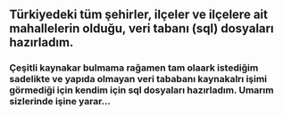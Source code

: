 ## Türkiyedeki tüm şehirler, ilçeler ve ilçelere ait mahallelerin olduğu, veri tabanı (sql) dosyaları hazırladım.
### Çeşitli kaynakar bulmama rağamen tam olaark istediğim sadelikte ve yapıda olmayan veri tababanı kaynakalrı işimi görmediği için kendim için sql dosyaları hazırladım. Umarım sizlerinde işine yarar...
